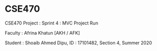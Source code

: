 # CSE470

CSE470 Project : Sprint 4 : MVC Project Run 

Faculty : Afrina Khatun [AKH / AFK]

Student : Shoaib Ahmed Dipu, ID : 17101482, Section 4, Summer 2020
